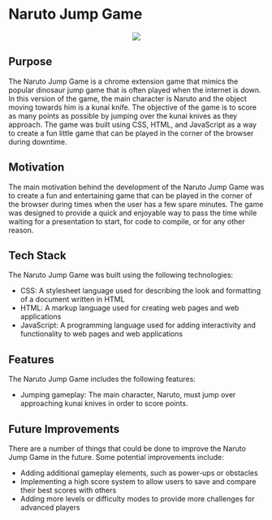 # Naruto Jump Game
<p align="center">
  <img src="https://cdn.shopify.com/s/files/1/0526/2508/0503/files/360_F_427140666_trXHyujUZxxrzRgNLDTGFDNOjOUKXfqH_jpg_480x480.png?v=1627189857" />
</p>

## Purpose

The Naruto Jump Game is a chrome extension game that mimics the popular dinosaur jump game that is often played when the internet is down. In this version of the game, the main character is Naruto and the object moving towards him is a kunai knife. The objective of the game is to score as many points as possible by jumping over the kunai knives as they approach. The game was built using CSS, HTML, and JavaScript as a way to create a fun little game that can be played in the corner of the browser during downtime.

## Motivation

The main motivation behind the development of the Naruto Jump Game was to create a fun and entertaining game that can be played in the corner of the browser during times when the user has a few spare minutes. The game was designed to provide a quick and enjoyable way to pass the time while waiting for a presentation to start, for code to compile, or for any other reason.

## Tech Stack

The Naruto Jump Game was built using the following technologies:

-   CSS: A stylesheet language used for describing the look and formatting of a document written in HTML
-   HTML: A markup language used for creating web pages and web applications
-   JavaScript: A programming language used for adding interactivity and functionality to web pages and web applications

## Features

The Naruto Jump Game includes the following features:

-   Jumping gameplay: The main character, Naruto, must jump over approaching kunai knives in order to score points.

## Future Improvements

There are a number of things that could be done to improve the Naruto Jump Game in the future. Some potential improvements include:

-   Adding additional gameplay elements, such as power-ups or obstacles
-   Implementing a high score system to allow users to save and compare their best scores with others
-   Adding more levels or difficulty modes to provide more challenges for advanced players
